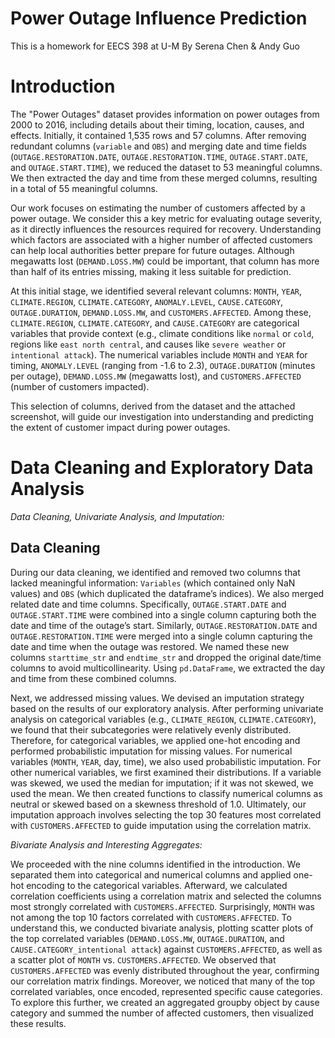 # Power Outage Influence Prediction
This is a homework for EECS 398 at U-M
By Serena Chen & Andy Guo

# Introduction

The "Power Outages" dataset provides information on power outages from 2000 to 2016, including details about their timing, location, causes, and effects. Initially, it contained 1,535 rows and 57 columns. After removing redundant columns (`variable` and `OBS`) and merging date and time fields (`OUTAGE.RESTORATION.DATE`, `OUTAGE.RESTORATION.TIME`, `OUTAGE.START.DATE`, and `OUTAGE.START.TIME`), we reduced the dataset to 53 meaningful columns. We then extracted the day and time from these merged columns, resulting in a total of 55 meaningful columns.

Our work focuses on estimating the number of customers affected by a power outage. We consider this a key metric for evaluating outage severity, as it directly influences the resources required for recovery. Understanding which factors are associated with a higher number of affected customers can help local authorities better prepare for future outages. Although megawatts lost (`DEMAND.LOSS.MW`) could be important, that column has more than half of its entries missing, making it less suitable for prediction.

At this initial stage, we identified several relevant columns: `MONTH`, `YEAR`, `CLIMATE.REGION`, `CLIMATE.CATEGORY`, `ANOMALY.LEVEL`, `CAUSE.CATEGORY`, `OUTAGE.DURATION`, `DEMAND.LOSS.MW`, and `CUSTOMERS.AFFECTED`. Among these, `CLIMATE.REGION`, `CLIMATE.CATEGORY`, and `CAUSE.CATEGORY` are categorical variables that provide context (e.g., climate conditions like `normal` or `cold`, regions like `east north central`, and causes like `severe weather` or `intentional attack`). The numerical variables include `MONTH` and `YEAR` for timing, `ANOMALY.LEVEL` (ranging from -1.6 to 2.3), `OUTAGE.DURATION` (minutes per outage), `DEMAND.LOSS.MW` (megawatts lost), and `CUSTOMERS.AFFECTED` (number of customers impacted).

This selection of columns, derived from the dataset and the attached screenshot, will guide our investigation into understanding and predicting the extent of customer impact during power outages.

# Data Cleaning and Exploratory Data Analysis

*Data Cleaning, Univariate Analysis, and Imputation:*

## Data Cleaning

During our data cleaning, we identified and removed two columns that lacked meaningful information: `Variables` (which contained only NaN values) and `OBS` (which duplicated the dataframe’s indices). We also merged related date and time columns. Specifically, `OUTAGE.START.DATE` and `OUTAGE.START.TIME` were combined into a single column capturing both the date and time of the outage’s start. Similarly, `OUTAGE.RESTORATION.DATE` and `OUTAGE.RESTORATION.TIME` were merged into a single column capturing the date and time when the outage was restored. We named these new columns `starttime_str` and `endtime_str` and dropped the original date/time columns to avoid multicollinearity. Using `pd.DataFrame`, we extracted the day and time from these combined columns.

Next, we addressed missing values. We devised an imputation strategy based on the results of our exploratory analysis. After performing univariate analysis on categorical variables (e.g., `CLIMATE_REGION`, `CLIMATE.CATEGORY`), we found that their subcategories were relatively evenly distributed. Therefore, for categorical variables, we applied one-hot encoding and performed probabilistic imputation for missing values. For numerical variables (`MONTH`, `YEAR`, day, time), we also used probabilistic imputation. For other numerical variables, we first examined their distributions. If a variable was skewed, we used the median for imputation; if it was not skewed, we used the mean. We then created functions to classify numerical columns as neutral or skewed based on a skewness threshold of 1.0. Ultimately, our imputation approach involves selecting the top 30 features most correlated with `CUSTOMERS.AFFECTED` to guide imputation using the correlation matrix.

*Bivariate Analysis and Interesting Aggregates:*

We proceeded with the nine columns identified in the introduction. We separated them into categorical and numerical columns and applied one-hot encoding to the categorical variables. Afterward, we calculated correlation coefficients using a correlation matrix and selected the columns most strongly correlated with `CUSTOMERS.AFFECTED`. Surprisingly, `MONTH` was not among the top 10 factors correlated with `CUSTOMERS.AFFECTED`. To understand this, we conducted bivariate analysis, plotting scatter plots of the top correlated variables (`DEMAND.LOSS.MW`, `OUTAGE.DURATION`, and `CAUSE.CATEGORY_intentional attack`) against `CUSTOMERS.AFFECTED`, as well as a scatter plot of `MONTH` vs. `CUSTOMERS.AFFECTED`. We observed that `CUSTOMERS.AFFECTED` was evenly distributed throughout the year, confirming our correlation matrix findings. Moreover, we noticed that many of the top correlated variables, once encoded, represented specific cause categories. To explore this further, we created an aggregated groupby object by cause category and summed the number of affected customers, then visualized these results.
